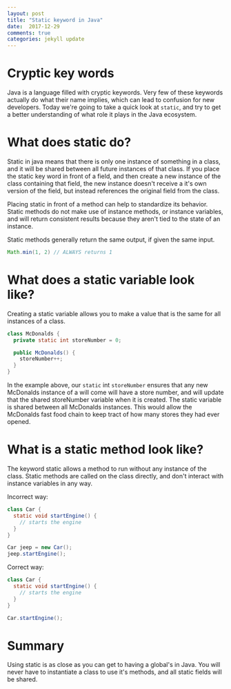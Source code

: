 ```yaml
---
layout: post
title: "Static keyword in Java"
date:  2017-12-29
comments: true
categories: jekyll update
---
```


# Cryptic key words

Java is a language filled with cryptic keywords. Very few of these keywords actually do what their name implies, which can lead to confusion for new developers. Today we're going to take a quick look at `static`, and try to get a better understanding of what role it plays in the Java ecosystem.

# What does static do?

Static in java means that there is only one instance of something in a class, and it will be shared between all future instances of that class. If you place the static key word in front of a field, and then create a new instance of the class containing that field, the new instance doesn't receive a it's own version of the field, but instead references the original field from the class.

Placing static in front of a method can help to standardize its behavior. Static methods do not make use of instance methods, or instance variables, and will return consistent results because they aren't tied to the state of an instance.

Static methods generally return the same output, if given the same input.

```java
Math.min(1, 2) // ALWAYS returns 1
```


# What does a static variable look like?

Creating a static variable allows you to make a value that is the same for all instances of a class.

```java
class McDonalds {
  private static int storeNumber = 0;

  public McDonalds() {
    storeNumber++;
  }
}
```

In the example above, our `static` int `storeNumber` ensures that any new McDonalds instance of a will come will have a store number, and will update that the shared storeNumber variable when it is created. The static variable is shared between all McDonalds instances. This would allow the McDonalds fast food chain to keep tract of how many stores they had ever opened.

# What is a static method look like?

The keyword static allows a method to run without any instance of the class.
Static methods are called on the class directly, and don't interact with instance variables in any way.

Incorrect way:

```java
class Car {
  static void startEngine() {
    // starts the engine
  }
}

Car jeep = new Car();
jeep.startEngine();
```

Correct way:

```java
class Car {
  static void startEngine() {
    // starts the engine
  }
}

Car.startEngine();
```


# Summary

Using static is as close as you can get to having a global's in Java. You will never have to instantiate a class to use it's methods, and all static fields will be shared.
